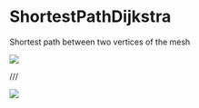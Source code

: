 # ShortestPathDijkstra

Shortest path between two vertices of the mesh

![](https://oguzfarsak.github.io/Simsoft/Dijkstra1.png)

///

![](https://oguzfarsak.github.io/Simsoft/Dijkstra2.png)

